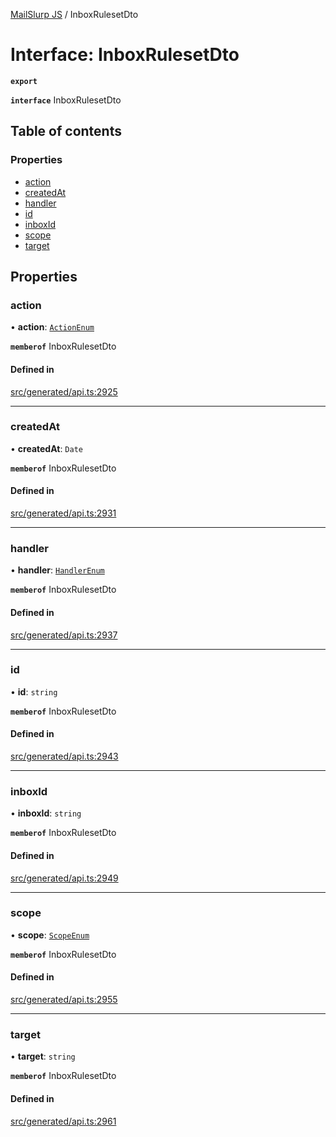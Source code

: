 [MailSlurp JS](../README.md) / InboxRulesetDto

# Interface: InboxRulesetDto

**`export`**

**`interface`** InboxRulesetDto

## Table of contents

### Properties

- [action](InboxRulesetDto.md#action)
- [createdAt](InboxRulesetDto.md#createdat)
- [handler](InboxRulesetDto.md#handler)
- [id](InboxRulesetDto.md#id)
- [inboxId](InboxRulesetDto.md#inboxid)
- [scope](InboxRulesetDto.md#scope)
- [target](InboxRulesetDto.md#target)

## Properties

### action

• **action**: [`ActionEnum`](../enums/InboxRulesetDto.ActionEnum.md)

**`memberof`** InboxRulesetDto

#### Defined in

[src/generated/api.ts:2925](https://github.com/mailslurp/mailslurp-client/blob/f0f645f/src/generated/api.ts#L2925)

___

### createdAt

• **createdAt**: `Date`

**`memberof`** InboxRulesetDto

#### Defined in

[src/generated/api.ts:2931](https://github.com/mailslurp/mailslurp-client/blob/f0f645f/src/generated/api.ts#L2931)

___

### handler

• **handler**: [`HandlerEnum`](../enums/InboxRulesetDto.HandlerEnum.md)

**`memberof`** InboxRulesetDto

#### Defined in

[src/generated/api.ts:2937](https://github.com/mailslurp/mailslurp-client/blob/f0f645f/src/generated/api.ts#L2937)

___

### id

• **id**: `string`

**`memberof`** InboxRulesetDto

#### Defined in

[src/generated/api.ts:2943](https://github.com/mailslurp/mailslurp-client/blob/f0f645f/src/generated/api.ts#L2943)

___

### inboxId

• **inboxId**: `string`

**`memberof`** InboxRulesetDto

#### Defined in

[src/generated/api.ts:2949](https://github.com/mailslurp/mailslurp-client/blob/f0f645f/src/generated/api.ts#L2949)

___

### scope

• **scope**: [`ScopeEnum`](../enums/InboxRulesetDto.ScopeEnum.md)

**`memberof`** InboxRulesetDto

#### Defined in

[src/generated/api.ts:2955](https://github.com/mailslurp/mailslurp-client/blob/f0f645f/src/generated/api.ts#L2955)

___

### target

• **target**: `string`

**`memberof`** InboxRulesetDto

#### Defined in

[src/generated/api.ts:2961](https://github.com/mailslurp/mailslurp-client/blob/f0f645f/src/generated/api.ts#L2961)

